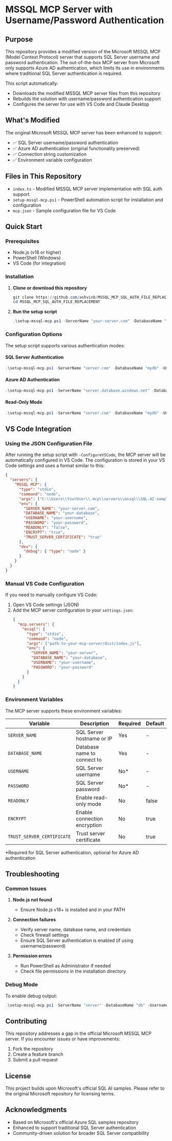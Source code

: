 # MSSQL MCP Server with Username/Password Authentication

## Purpose

This repository provides a modified version of the Microsoft MSSQL MCP (Model Context Protocol) server that supports SQL Server username and password authentication. The out-of-the-box MCP server from Microsoft only supports Azure AD authentication, which limits its use in environments where traditional SQL Server authentication is required.

This script automatically:
- Downloads the modified MSSQL MCP server files from this repository
- Rebuilds the solution with username/password authentication support
- Configures the server for use with VS Code and Claude Desktop

## What's Modified

The original Microsoft MSSQL MCP server has been enhanced to support:
- ✅ SQL Server username/password authentication
- ✅ Azure AD authentication (original functionality preserved)
- ✅ Connection string customization
- ✅ Environment variable configuration

## Files in This Repository

- `index.ts` - Modified MSSQL MCP server implementation with SQL auth support
- `setup-mssql-mcp.ps1` - PowerShell automation script for installation and configuration
- `mcp.json` - Sample configuration file for VS Code

## Quick Start

### Prerequisites

- Node.js (v18 or higher)
- PowerShell (Windows)
- VS Code (for integration)

### Installation

1. **Clone or download this repository**
   ```powershell
   git clone https://github.com/ashvinb/MSSQL_MCP_SQL_AUTH_FILE_REPLACEMENT.git
   cd MSSQL_MCP_SQL_AUTH_FILE_REPLACEMENT
   ```

2. **Run the setup script**
   ```powershell
   .\setup-mssql-mcp.ps1 -ServerName "your-server.com" -DatabaseName "your-database" -Username "your-username" -Password "your-password" -ConfigureVSCode
   ```

### Configuration Options

The setup script supports various authentication modes:

#### SQL Server Authentication
```powershell
.\setup-mssql-mcp.ps1 -ServerName "server.com" -DatabaseName "mydb" -Username "sqluser" -Password "sqlpass"
```

#### Azure AD Authentication
```powershell
.\setup-mssql-mcp.ps1 -ServerName "server.database.windows.net" -DatabaseName "mydb" -UseAzureAuth
```

#### Read-Only Mode
```powershell
.\setup-mssql-mcp.ps1 -ServerName "server.com" -DatabaseName "mydb" -Username "user" -Password "pass" -ReadOnly
```

## VS Code Integration

### Using the JSON Configuration File

After running the setup script with `-ConfigureVSCode`, the MCP server will be automatically configured in VS Code. The configuration is stored in your VS Code settings and uses a format similar to this:

```json
{
  "servers": {
    "MSSQL MCP": {
      "type": "stdio",
      "command": "node",
      "args": ["C:\\Users\\YourUser\\.mcp\\servers\\mssql\\SQL-AI-samples\\MssqlMcp\\Node\\dist\\index.js"],
      "env": {
        "SERVER_NAME": "your-server.com",
        "DATABASE_NAME": "your-database",
        "USERNAME": "your-username",
        "PASSWORD": "your-password",
        "READONLY": "false",
        "ENCRYPT": "true",
        "TRUST_SERVER_CERTIFICATE": "true"
      },
      "dev": {
        "debug": { "type": "node" }
      }
    }
  }
}
```

### Manual VS Code Configuration

If you need to manually configure VS Code:

1. Open VS Code settings (JSON)
2. Add the MCP server configuration to your `settings.json`:
   ```json
   {
     "mcp.servers": {
       "mssql": {
         "type": "stdio",
         "command": "node",
         "args": ["path-to-your-mcp-server/dist/index.js"],
         "env": {
           "SERVER_NAME": "your-server",
           "DATABASE_NAME": "your-database",
           "USERNAME": "your-username",
           "PASSWORD": "your-password"
         }
       }
     }
   }
   ```

### Environment Variables

The MCP server supports these environment variables:

| Variable | Description | Required | Default |
|----------|-------------|----------|---------|
| `SERVER_NAME` | SQL Server hostname or IP | Yes | - |
| `DATABASE_NAME` | Database name to connect to | Yes | - |
| `USERNAME` | SQL Server username | No* | - |
| `PASSWORD` | SQL Server password | No* | - |
| `READONLY` | Enable read-only mode | No | false |
| `ENCRYPT` | Enable connection encryption | No | true |
| `TRUST_SERVER_CERTIFICATE` | Trust server certificate | No | true |

*Required for SQL Server authentication, optional for Azure AD authentication

## Troubleshooting

### Common Issues

1. **Node.js not found**
   - Ensure Node.js v18+ is installed and in your PATH

2. **Connection failures**
   - Verify server name, database name, and credentials
   - Check firewall settings
   - Ensure SQL Server authentication is enabled (if using username/password)

3. **Permission errors**
   - Run PowerShell as Administrator if needed
   - Check file permissions in the installation directory

### Debug Mode

To enable debug output:
```powershell
.\setup-mssql-mcp.ps1 -ServerName "server" -DatabaseName "db" -Username "user" -Password "pass" -Verbose
```

## Contributing

This repository addresses a gap in the official Microsoft MSSQL MCP server. If you encounter issues or have improvements:

1. Fork the repository
2. Create a feature branch
3. Submit a pull request

## License

This project builds upon Microsoft's official SQL AI samples. Please refer to the original Microsoft repository for licensing terms.

## Acknowledgments

- Based on Microsoft's official Azure SQL samples repository
- Enhanced to support traditional SQL Server authentication
- Community-driven solution for broader SQL Server compatibility
